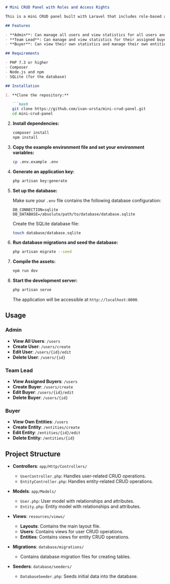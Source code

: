 
```markdown
# Mini CRUD Panel with Roles and Access Rights

This is a mini CRUD panel built with Laravel that includes role-based access control. Users can be created and managed with roles such as admin, team lead, and buyer. Each role has specific permissions and access rights.

## Features

- **Admin**: Can manage all users and view statistics for all users and team leads.
- **Team Lead**: Can manage and view statistics for their assigned buyers.
- **Buyer**: Can view their own statistics and manage their own entities.

## Requirements

- PHP 7.3 or higher
- Composer
- Node.js and npm
- SQLite (for the database)

## Installation

1. **Clone the repository:**

   ```bash
   git clone https://github.com/ivan-ursta/mini-crud-panel.git
   cd mini-crud-panel
   ```

2. **Install dependencies:**

   ```bash
   composer install
   npm install
   ```

3. **Copy the example environment file and set your environment variables:**

   ```bash
   cp .env.example .env
   ```

4. **Generate an application key:**

   ```bash
   php artisan key:generate
   ```

5. **Set up the database:**

   Make sure your `.env` file contains the following database configuration:

   ```env
   DB_CONNECTION=sqlite
   DB_DATABASE=/absolute/path/to/database/database.sqlite
   ```

   Create the SQLite database file:

   ```bash
   touch database/database.sqlite
   ```

6. **Run database migrations and seed the database:**

   ```bash
   php artisan migrate --seed
   ```

7. **Compile the assets:**

   ```bash
   npm run dev
   ```

8. **Start the development server:**

   ```bash
   php artisan serve
   ```

   The application will be accessible at `http://localhost:8000`.

## Usage

### Admin

- **View All Users**: `/users`
- **Create User**: `/users/create`
- **Edit User**: `/users/{id}/edit`
- **Delete User**: `/users/{id}`

### Team Lead

- **View Assigned Buyers**: `/users`
- **Create Buyer**: `/users/create`
- **Edit Buyer**: `/users/{id}/edit`
- **Delete Buyer**: `/users/{id}`

### Buyer

- **View Own Entities**: `/users`
- **Create Entity**: `/entities/create`
- **Edit Entity**: `/entities/{id}/edit`
- **Delete Entity**: `/entities/{id}`

## Project Structure

- **Controllers**: `app/Http/Controllers/`
    - `UserController.php`: Handles user-related CRUD operations.
    - `EntityController.php`: Handles entity-related CRUD operations.

- **Models**: `app/Models/`
    - `User.php`: User model with relationships and attributes.
    - `Entity.php`: Entity model with relationships and attributes.

- **Views**: `resources/views/`
    - **Layouts**: Contains the main layout file.
    - **Users**: Contains views for user CRUD operations.
    - **Entities**: Contains views for entity CRUD operations.

- **Migrations**: `database/migrations/`
    - Contains database migration files for creating tables.

- **Seeders**: `database/seeders/`
    - `DatabaseSeeder.php`: Seeds initial data into the database.

